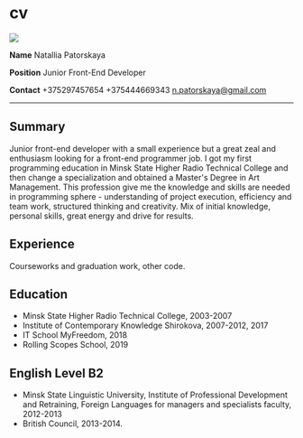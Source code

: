 # cv
![](https://detskie-multiki.ru/uploads/posts/2017-09/1506518162_kesha.jpg)

**Name** Natallia Patorskaya

**Position** Junior Front-End Developer

**Contact** +375297457654 +375444669343 n.patorskaya@gmail.com

___

## Summary

Junior front-end developer with a small experience but a great zeal and enthusiasm looking for a front-end programmer job. I got my first programming education in Minsk State Higher Radio Technical College and then change a specialization and obtained a Master's Degree in Art Management. This profession give me the knowledge and skills are needed in programming sphere - understanding of project execution, efficiency and team work, structured thinking and creativity. Mix of initial knowledge, personal skills, great energy and drive for results. 

## Experience

Сourseworks and graduation work, other code. 

## Education

 - Minsk State Higher Radio Technical College, 2003-2007
 - Institute of Contemporary Knowledge Shirokova, 2007-2012, 2017
 - IT School MyFreedom, 2018
 - Rolling Scopes School, 2019 
 
## English Level B2

 - Minsk State Linguistic University, Institute of Professional Development and Retraining, Foreign Languages for managers and specialists faculty, 2012-2013
 - British Council, 2013-2014.

